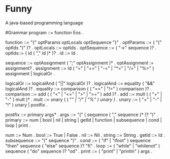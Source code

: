 # Funny 
A java-based programming language 
 
 
#Grammar 
program ::= function Eos . 
 
function ::= "{" optParams optLocals optSequence "}" . 
optParams ::= ( "(" optIds ")" )? . 
optLocals ::= optIds . 
optSequence ::= ( "->" sequence )? . 
optIds::= ( id ( "," id )* )? . 
id ::= Id . 
 
sequence ::= optAssignment ( ";" optAssignment )* . 
optAssignment := assignment? . 
assignment ::= Id ( "=" | "+=" | "-=" | "*=" | "/=" | "%=" ) assignment 
	| logicalOr . 
 
logicalOr ::= logicalAnd ( "||" logicalOr )? . 
logicalAnd ::= equality ( "&&" logicalAnd )? . 
equality ::= comparison ( ( "==" | "!=" ) comparison )? . 
comparison ::= add ( ( "<" | "<=" | ">" | ">=" ) add )? . 
add ::= mult ( ( "+" | "-" ) mult )* . 
mult ::= unary ( ( "*" | "/" | "%" ) unary )* . 
unary ::= ( "+" | "-" | "!" ) unary 
	| postfix . 
 
postfix ::= primary args* . 
args ::= "(" ( sequence ( "," sequence )* )? ")" . 
primary ::= num | bool | nil | string 
	| getId 
	| function 
	| subsequence 
	| cond 
	| loop 
	| print . 
 
num ::= Num . 
bool ::= True | False . 
nil ::= Nil . 
string ::= String . 
getId ::= Id . 
subsequence ::= "(" sequence ")" . 
cond ::= ( "if" | "ifnot" ) sequence "then" sequence ( "else" sequence )? "fi" . 
loop ::= ( "while" | "whilenot" ) sequence ( "do" sequence )? "od" . 
print ::= ( "print" | "println" ) args .